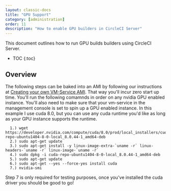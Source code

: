 ```yaml
---
layout: classic-docs
title: "GPU Support"
category: [administration]
order: 11
description: "How to enable GPU builders in CircleCI Server"
---
```


This document outlines how to run GPU builds builders using CircleCI Server.

* TOC 
{:toc}

## Overview
The following steps can be baked into an AMI by following our instructions at [Creating your own VM-Service AMI](). That way you'll incur zero start up time. You'll run the following comamnds in order on any nvidia GPU enabled instance. You'll also need to make sure that your vm-service in the management console is set to spin up a GPU enabled instance. In this example I use cuda 8.0, but you can use any cuda runtime you'd like as long as your GPU instance supports the runtime.  

      1.) wget https://developer.nvidia.com/compute/cuda/8.0/prod/local_installers/cuda-repo-ubuntu1404-8-0-local_8.0.44-1_amd64-deb     
      2.) sudo apt-get update
      3.) sudo apt-get install -y linux-image-extra-`uname -r` linux-headers-`uname -r` linux-image-`uname -r`
      4.) sudo dpkg -i cuda-repo-ubuntu1404-8-0-local_8.0.44-1_amd64-deb
      5.) sudo apt-get update
      6.) sudo apt-get --yes --force-yes install cuda
      7.) nvidia-smi 
      
 Step 7 is only required for testing purposes, once you've installed the cuda driver you should be good to go! 
